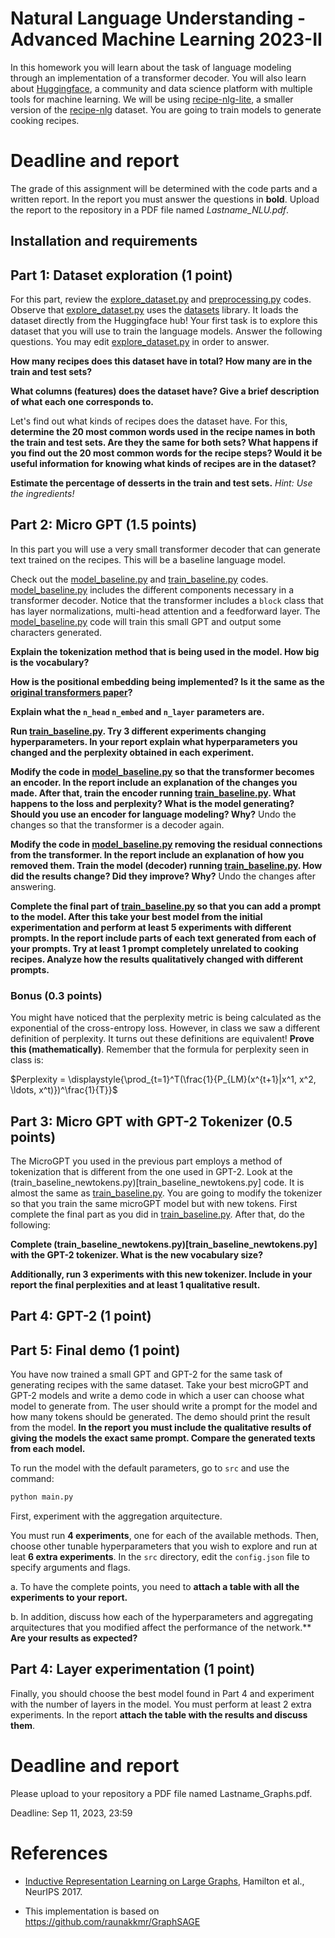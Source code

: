 # Natural Language Understanding - Advanced Machine Learning 2023-II

In this homework you will learn about the task of language modeling through an implementation of a transformer decoder. You will also learn about [Huggingface](https://huggingface.co/), a community and data science platform with multiple tools for machine learning. We will be using [recipe-nlg-lite](https://huggingface.co/datasets/m3hrdadfi/recipe_nlg_lite), a smaller version of the [recipe-nlg](https://recipenlg.cs.put.poznan.pl/) dataset. You are going to train models to generate cooking recipes.

# Deadline and report

The grade of this assignment will be determined with the code parts and a written report. In the report you must answer the questions in **bold**. Upload the report to the repository in a PDF file named *Lastname_NLU.pdf*.

## Installation and requirements



## Part 1: Dataset exploration (1 point)

For this part, review the [explore_dataset.py](explore_dataset.py) and [preprocessing.py](preprocessing.py) codes. Observe that [explore_dataset.py](explore_dataset.py) uses the [datasets](https://huggingface.co/docs/datasets/index) library. It loads the dataset directly from the Huggingface hub! Your first task is to explore this dataset that you will use to train the language models. Answer the following questions. You may edit [explore_dataset.py](explore_dataset.py) in order to answer.

**How many recipes does this dataset have in total? How many are in the train and test sets?**

**What columns (features) does the dataset have? Give a brief description of what each one corresponds to.**

Let's find out what kinds of recipes does the dataset have. For this, **determine the 20 most common words used in the recipe names in both the train and test sets. Are they the same for both sets? What happens if you find out the 20 most common words for the recipe steps? Would it be useful information for knowing what kinds of recipes are in the dataset?**

**Estimate the percentage of desserts in the train and test sets.** *Hint: Use the ingredients!*

## Part 2: Micro GPT (1.5 points)

In this part you will use a very small transformer decoder that can generate text trained on the recipes. This will be a baseline language model. 

Check out the [model_baseline.py](model_baseline.py) and [train_baseline.py](train_baseline.py) codes. [model_baseline.py](model_baseline.py) includes the different components necessary in a transformer decoder. Notice that the transformer includes a `block` class that has layer normalizations, multi-head attention and a feedforward layer. The [model_baseline.py](model_baseline.py) code will train this small GPT and output some characters generated.

**Explain the tokenization method that is being used in the model. How big is the vocabulary?**

**How is the positional embedding being implemented? Is it the same as the [original transformers paper](https://proceedings.neurips.cc/paper_files/paper/2017/file/3f5ee243547dee91fbd053c1c4a845aa-Paper.pdf)?**

**Explain what the `n_head` `n_embed` and `n_layer` parameters are.**

**Run [train_baseline.py](train_baseline.py). Try 3 different experiments changing hyperparameters. In your report explain what hyperparameters you changed and the perplexity obtained in each experiment.**

**Modify the code in [model_baseline.py](model_baseline.py) so that the transformer becomes an encoder. In the report include an explanation of the changes you made. After that, train the encoder running [train_baseline.py](train_baseline.py). What happens to the loss and perplexity? What is the model generating? Should you use an encoder for language modeling? Why?** Undo the changes so that the transformer is a decoder again. 

**Modify the code in [model_baseline.py](model_baseline.py) removing the residual connections from the transformer. In the report include an explanation of how you removed them. Train the model (decoder) running [train_baseline.py](train_baseline.py). How did the results change? Did they improve? Why?** Undo the changes after answering.

**Complete the final part of [train_baseline.py](train_baseline.py) so that you can add a prompt to the model. After this take your best model from the initial experimentation and perform at least 5 experiments with different prompts. In the report include parts of each text generated from each of your prompts. Try at least 1 prompt completely unrelated to cooking recipes. Analyze how the results qualitatively changed with different prompts.**

### Bonus (0.3 points)
You might have noticed that the perplexity metric is being calculated as the exponential of the cross-entropy loss. However, in class we saw a different definition of perplexity. It turns out these definitions are equivalent! **Prove this (mathematically)**. Remember that the formula for perplexity seen in class is:

$Perplexity = \displaystyle{\prod_{t=1}^T(\frac{1}{P_{LM}(x^{t+1}|x^1, x^2, \ldots, x^t)})^\frac{1}{T}}$

## Part 3: Micro GPT with GPT-2 Tokenizer (0.5 points)

The MicroGPT you used in the previous part employs a method of tokenization that is different from the one used in GPT-2. Look at the (train_baseline_newtokens.py)[train_baseline_newtokens.py] code. It is almost the same as [train_baseline.py](train_baseline.py). You are going to modify the tokenizer so that you train the same microGPT model but with new tokens. First complete the final part as you did in [train_baseline.py](train_baseline.py). After that, do the following:

**Complete (train_baseline_newtokens.py)[train_baseline_newtokens.py] with the GPT-2 tokenizer. What is the new vocabulary size?** 

**Additionally, run 3 experiments with this new tokenizer. Include in your report the final perplexities and at least 1 qualitative result.**

## Part 4: GPT-2 (1 point)


## Part 5: Final demo (1 point)

You have now trained a small GPT and GPT-2 for the same task of generating recipes with the same dataset. Take your best microGPT and GPT-2 models and write a demo code in which a user can choose what model to generate from. The user should write a prompt for the model and how many tokens should be generated. The demo should print the result from the model. **In the report you must include the qualitative results of giving the models the exact same prompt. Compare the generated texts from each model.**

To run the model with the default parameters, go to `src` and use the command: 

```python
python main.py
```

First, experiment with the aggregation arquitecture. 

You must run **4 experiments**, one for each of the available methods.  Then, choose other tunable hyperparameters that you wish to explore and run at leat **6 extra experiments**. In the `src` directory, edit the `config.json` file to specify arguments and flags.

a. To have the complete points, you need to **attach a table with all the experiments to your report.** 

b. In addition, discuss how each of the hyperparameters and aggregating arquitectures that you modified affect the performance of the network.** **Are your results as expected?**

## Part 4: Layer experimentation (1 point)

Finally, you should choose the best model found in Part 4 and experiment with the number of layers in the model. You must perform at least 2 extra experiments. In the report **attach the table with the results and discuss them**.

# Deadline and report

Please upload to your repository a PDF file named Lastname_Graphs.pdf.

Deadline: Sep 11, 2023, 23:59

# References

* [Inductive Representation Learning on Large Graphs](http://papers.nips.cc/paper/6703-inductive-representation-learning-on-large-graphs), Hamilton et al., NeurIPS 2017.

* This implementation is based on https://github.com/raunakkmr/GraphSAGE

